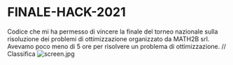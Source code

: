 # FINALE-HACK-2021
Codice che mi ha permesso di vincere la finale del torneo nazionale sulla risoluzione dei problemi di ottimizzazione organizzato da MATH2B srl.
Avevamo poco meno di 5 ore per risolvere un problema di ottimizzazione.
// Classifica
![screen.jpg](:/screen.jpg)
